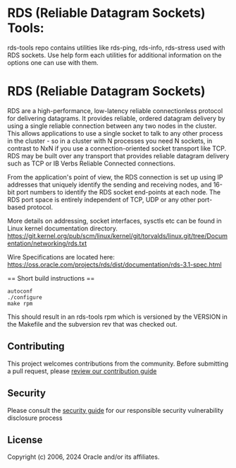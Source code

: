RDS (Reliable Datagram Sockets) Tools:
======================================

rds-tools repo contains utilities like rds-ping, rds-info, rds-stress used
with RDS sockets. Use help form each utilities for additional information
on the options one can use with them.


RDS (Reliable Datagram Sockets)
======================================

RDS are a high-performance, low-latency reliable connectionless protocol for
delivering datagrams. It provides reliable, ordered datagram delivery 
by using a single reliable connection between any two nodes in the cluster.
This allows applications to use a single socket to talk to any other process
in the cluster - so in a cluster with N processes you need N sockets, in contrast
to NxN if you use a connection-oriented socket transport like TCP.
RDS may be built over any transport that provides reliable datagram
delivery such as TCP or IB Verbs Reliable Connected connections.

From the application's point of view, the RDS connection is set up using
IP addresses that uniquely identify the sending and receiving nodes, and
16-bit port numbers to identify the RDS socket end-points at each node.
The RDS port space is entirely independent of TCP, UDP or any other
port-based protocol.


More details on addressing, socket interfaces, sysctls etc can be
found in Linux kernel documentation directory.
https://git.kernel.org/pub/scm/linux/kernel/git/torvalds/linux.git/tree/Documentation/networking/rds.txt

Wire Specifications are located here:
https://oss.oracle.com/projects/rds/dist/documentation/rds-3.1-spec.html

== Short build instructions ==

	autoconf
	./configure
	make rpm

This should result in an rds-tools rpm which is versioned by the VERSION
in the Makefile and the subversion rev that was checked out.

## Contributing

This project welcomes contributions from the community. Before submitting a pull request, please [review our contribution guide](./CONTRIBUTING.md)

## Security

Please consult the [security guide](./SECURITY.md) for our responsible security vulnerability disclosure process

## License

Copyright (c) 2006, 2024 Oracle and/or its affiliates.

